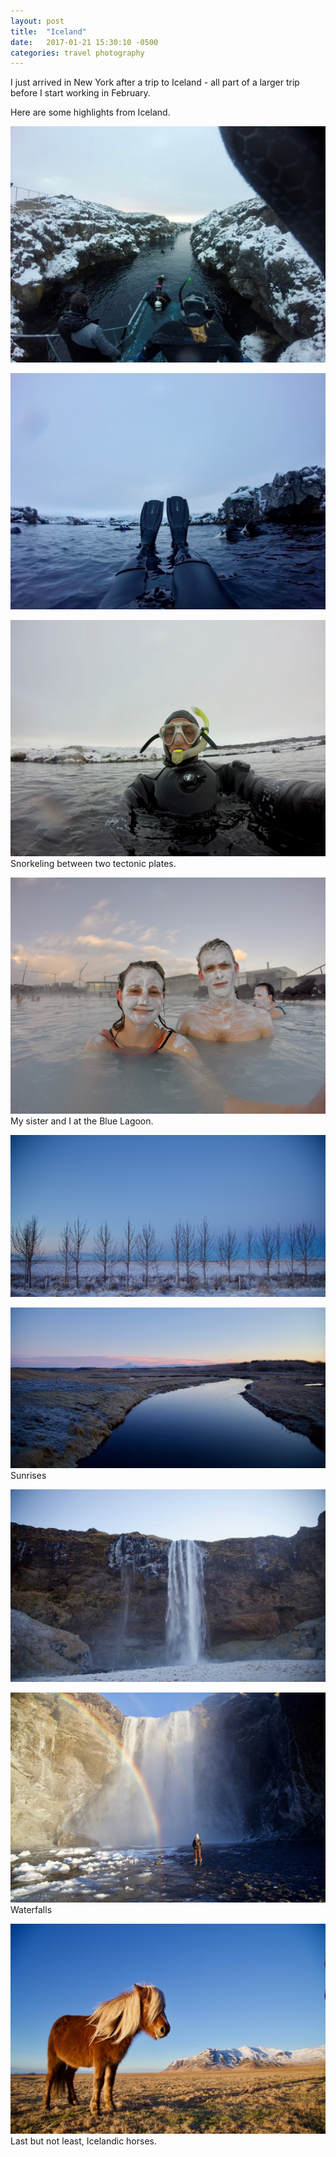 ```yaml
---
layout: post
title:  "Iceland"
date:   2017-01-21 15:30:10 -0500
categories: travel photography
---
```


I just arrived in New York after a trip to Iceland - all part of a larger trip before I start working in February. 

Here are some highlights from Iceland.

![](/assets/iceland/IMG_0004.JPG)

![](/assets/iceland/IMG_0005.JPG)

![](/assets/iceland/IMG_0006.JPG)
Snorkeling between two tectonic plates.

![](/assets/iceland/IMG_0011.JPG)
My sister and I at the Blue Lagoon.

![](/assets/iceland/IMG_0017.JPG)

![](/assets/iceland/IMG_0018.JPG)
Sunrises

![](/assets/iceland/IMG_0019.JPG)

![](/assets/iceland/IMG_0025.JPG)
Waterfalls

![](/assets/iceland/IMG_0023.JPG)
Last but not least, Icelandic horses.
